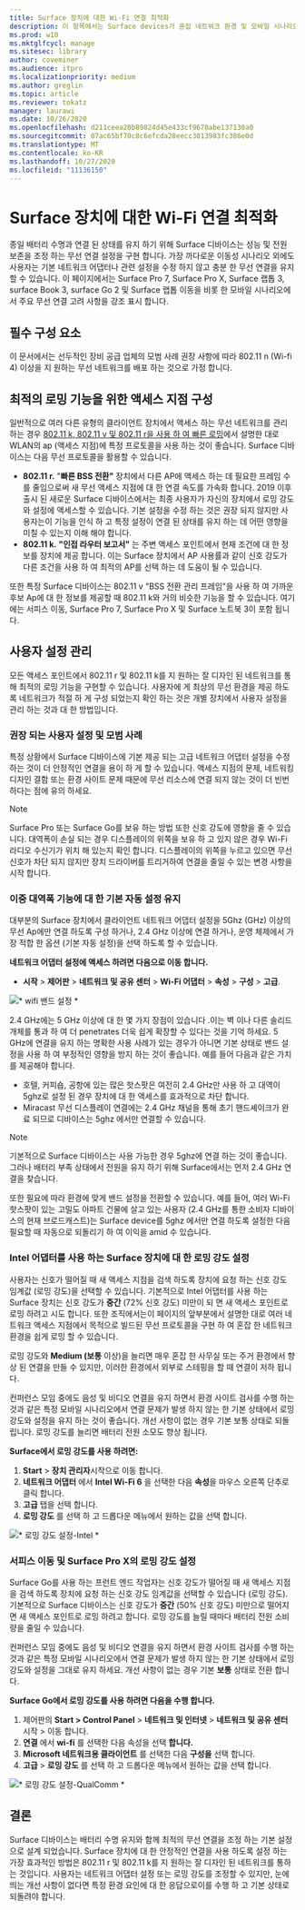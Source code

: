 ```yaml
---
title: Surface 장치에 대한 Wi-Fi 연결 최적화
description: 이 항목에서는 Surface devices가 혼잡 네트워크 환경 및 모바일 시나리오에서 연결 된 상태를 유지 하도록 권장 되는 Wi-Fi 설정에 대해 설명 합니다.
ms.prod: w10
ms.mktglfcycl: manage
ms.sitesec: library
author: coveminer
ms.audience: itpro
ms.localizationpriority: medium
ms.author: greglin
ms.topic: article
ms.reviewer: tokatz
manager: laurawi
ms.date: 10/26/2020
ms.openlocfilehash: d211ceea20b89824d45e433cf9670abe137130a0
ms.sourcegitcommit: 07ac65bf70c8c6efcda28eecc3013983fc386e0d
ms.translationtype: MT
ms.contentlocale: ko-KR
ms.lasthandoff: 10/27/2020
ms.locfileid: "11136150"
---
```

# Surface 장치에 대한 Wi-Fi 연결 최적화


종일 배터리 수명과 연결 된 상태를 유지 하기 위해 Surface 디바이스는 성능 및 전원 보존을 조정 하는 무선 연결 설정을 구현 합니다. 가장 까다로운 이동성 시나리오 외에도 사용자는 기본 네트워크 어댑터나 관련 설정을 수정 하지 않고 충분 한 무선 연결을 유지할 수 있습니다. 이 페이지에서는 Surface Pro 7, Surface Pro X, Surface 랩톱 3, surface Book 3, surface Go 2 및 Surface 랩톱 이동을 비롯 한 모바일 시나리오에서 주요 무선 연결 고려 사항을 강조 표시 합니다.  

## 필수 구성 요소

이 문서에서는 선두적인 장비 공급 업체의 모범 사례 권장 사항에 따라 802.11 n (Wi-fi 4) 이상을 지 원하는 무선 네트워크를 배포 하는 것으로 가정 합니다.

## 최적의 로밍 기능을 위한 액세스 지점 구성

일반적으로 여러 다른 유형의 클라이언트 장치에서 액세스 하는 무선 네트워크를 관리 하는 경우 [802.11 k, 802.11 v 및 802.11 r을 사용 하 여 빠른 로밍](https://docs.microsoft.com/windows-hardware/drivers/network/fast-roaming-with-802-11k--802-11v--and-802-11r)에서 설명한 대로 WLAN의 ap (액세스 지점)에 특정 프로토콜을 사용 하는 것이 좋습니다. Surface 디바이스는 다음 무선 프로토콜을 활용할 수 있습니다.

- **802.11 r.** "**빠른 BSS 전환"** 장치에서 다른 AP에 액세스 하는 데 필요한 프레임 수를 줄임으로써 새 무선 액세스 지점에 대 한 연결 속도를 가속화 합니다. 2019 이후 출시 된 새로운 Surface 디바이스에서는 최종 사용자가 자신의 장치에서 로밍 강도와 설정에 액세스할 수 있습니다. 기본 설정을 수정 하는 것은 권장 되지 않지만 사용자는이 기능을 인식 하 고 특정 설정이 연결 된 상태를 유지 하는 데 어떤 영향을 미칠 수 있는지 이해 해야 합니다.
- **802.11 k.** **"인접 라우터 보고서"** 는 주변 액세스 포인트에서 현재 조건에 대 한 정보를 장치에 제공 합니다. 이는 Surface 장치에서 AP 사용률과 같이 신호 강도가 다른 조건을 사용 하 여 최적의 AP를 선택 하는 데 도움이 될 수 있습니다.

또한 특정 Surface 디바이스는 802.11 v "BSS 전환 관리 프레임"을 사용 하 여 가까운 후보 Ap에 대 한 정보를 제공할 때 802.11 k와 거의 비슷한 기능을 할 수 있습니다. 여기에는 서피스 이동, Surface Pro 7, Surface Pro X 및 Surface 노트북 3이 포함 됩니다. 

## 사용자 설정 관리

모든 액세스 포인트에서 802.11 r 및 802.11 k를 지 원하는 잘 디자인 된 네트워크를 통해 최적의 로밍 기능을 구현할 수 있습니다. 사용자에 게 최상의 무선 환경을 제공 하도록 네트워크가 적절 하 게 구성 되었는지 확인 하는 것은 개별 장치에서 사용자 설정을 관리 하는 것과 대 한 방법입니다. 

### 권장 되는 사용자 설정 및 모범 사례

특정 상황에서 Surface 디바이스에 기본 제공 되는 고급 네트워크 어댑터 설정을 수정 하는 것이 더 안정적인 연결을 용이 하 게 할 수 있습니다. 액세스 지점의 문제, 네트워킹 디자인 결함 또는 환경 사이트 문제 때문에 무선 리소스에 연결 되지 않는 것이 더 빈번 하다는 점에 유의 하세요.

> [!NOTE]
> Surface Pro 또는 Surface Go를 보유 하는 방법 또한 신호 강도에 영향을 줄 수 있습니다. 대역폭이 손실 되는 경우 디스플레이의 위쪽을 보유 하 고 있지 않은 경우 Wi-Fi 라디오 수신기가 위치 해 있는지 확인 합니다. 디스플레이의 위쪽을 누르고 있으면 무선 신호가 차단 되지 않지만 장치 드라이버를 트리거하여 연결을 줄일 수 있는 변경 사항을 시작 합니다.

### 이중 대역폭 기능에 대 한 기본 자동 설정 유지

대부분의 Surface 장치에서 클라이언트 네트워크 어댑터 설정을 5Ghz (GHz) 이상의 무선 Ap에만 연결 하도록 구성 하거나, 2.4 GHz 이상에 연결 하거나, 운영 체제에서 가장 적합 한 옵션 (기본 자동 설정)을 선택 하도록 할 수 있습니다.

**네트워크 어댑터 설정에 액세스 하려면 다음으로 이동 합니다.**

- **시작**  >  **제어판**  >  **네트워크 및 공유 센터**  >  **Wi-Fi 어댑터**  >  **속성**  >  **구성**  >  **고급**.

![* wifi 밴드 설정 *](images/wifi-band.png) <br>

2.4 GHz에는 5 GHz 이상에 대 한 몇 가지 장점이 있습니다 .이는 벽 이나 다른 솔리드 개체를 통과 하 여 더 penetrates 더욱 쉽게 확장할 수 있다는 것을 기억 하세요. 5 GHz에 연결을 유지 하는 명확한 사용 사례가 있는 경우가 아니면 기본 상태로 밴드 설정을 사용 하 여 부정적인 영향을 방지 하는 것이 좋습니다. 예를 들어 다음과 같은 가치를 제공해야 합니다.


- 호텔, 커피숍, 공항에 있는 많은 핫스팟은 여전히 2.4 GHz만 사용 하 고 대역이 5ghz로 설정 된 경우 장치에 대 한 액세스를 효과적으로 차단 합니다.
- Miracast 무선 디스플레이 연결에는 2.4 GHz 채널을 통해 초기 핸드셰이크가 완료 되므로 디바이스는 5ghz 에서만 연결할 수 있습니다.

> [!NOTE]
> 기본적으로 Surface 디바이스는 사용 가능한 경우 5ghz에 연결 하는 것이 좋습니다. 그러나 배터리 부족 상태에서 전원을 유지 하기 위해 Surface에서는 먼저 2.4 GHz 연결을 찾습니다.

또한 필요에 따라 환경에 맞게 밴드 설정을 전환할 수 있습니다. 예를 들어, 여러 Wi-Fi 핫스팟이 있는 고밀도 아파트 건물에 살고 있는 사용자 (2.4 GHz를 통한 소비자 디바이스의 현재 브로드캐스트)는 Surface device를 5ghz 에서만 연결 하도록 설정한 다음 필요할 때 자동으로 되돌리기 하 여 이익을 amid 수 있습니다.

### Intel 어댑터를 사용 하는 Surface 장치에 대 한 로밍 강도 설정 

사용자는 신호가 떨어질 때 새 액세스 지점을 검색 하도록 장치에 요청 하는 신호 강도 임계값 (로밍 강도)을 선택할 수 있습니다. 기본적으로 Intel 어댑터를 사용 하는 Surface 장치는 신호 강도가 **중간** (72% 신호 강도) 미만이 되 면 새 액세스 포인트로 로밍 하려고 시도 합니다. 또한 조직에서는이 페이지의 앞부분에서 설명한 대로 여러 네트워크 액세스 지점에서 목적으로 빌드된 무선 프로토콜을 구현 하 여 혼잡 한 네트워크 환경을 쉽게 로밍 할 수 있습니다. 

로밍 강도와 **Medium (보통** 이상)을 늘리면 매우 혼잡 한 사무실 또는 주거 환경에서 향상 된 연결을 만들 수 있지만, 이러한 환경에서 외부로 스테핑을 할 때 연결이 저하 됩니다. 

컨퍼런스 모임 중에도 음성 및 비디오 연결을 유지 하면서 환경 사이트 검사를 수행 하는 것과 같은 특정 모바일 시나리오에서 연결 문제가 발생 하지 않는 한 기본 상태에서 로밍 강도와 설정을 유지 하는 것이 좋습니다. 개선 사항이 없는 경우 기본 보통 상태로 되돌립니다. 로밍 강도를 늘리면 배터리 전원 소모도 향상 됩니다. 

**Surface에서 로밍 강도를 사용 하려면:**

1. **Start**  >  **장치 관리자**시작으로 이동 합니다.
2. **네트워크 어댑터** 에서 **Intel Wi-Fi 6** 을 선택한 다음 **속성**을 마우스 오른쪽 단추로 클릭 합니다.
3. **고급** 탭을 선택 합니다.
4. **로밍 강도** 를 선택 하 고 드롭다운 메뉴에서 원하는 값을 선택 합니다.

![* 로밍 강도 설정-Intel *](images/wifi-roaming-int.png) <br>

### 서피스 이동 및 Surface Pro X의 로밍 강도 설정

Surface Go를 사용 하는 프런트 엔드 작업자는 신호 강도가 떨어질 때 새 액세스 지점을 검색 하도록 장치에 요청 하는 신호 강도 임계값을 선택할 수 있습니다 (로밍 강도). 기본적으로 Surface 디바이스는 신호 강도가 **중간** (50% 신호 강도) 미만으로 떨어지면 새 액세스 포인트로 로밍 하려고 합니다. 로밍 강도를 늘릴 때마다 배터리 전원 소비량을 줄일 수 있습니다.

컨퍼런스 모임 중에도 음성 및 비디오 연결을 유지 하면서 환경 사이트 검사를 수행 하는 것과 같은 특정 모바일 시나리오에서 연결 문제가 발생 하지 않는 한 기본 상태에서 로밍 강도와 설정을 그대로 유지 하세요. 개선 사항이 없는 경우 기본 **보통** 상태로 전환 합니다.

**Surface Go에서 로밍 강도를 사용 하려면 다음을 수행 합니다.**

1. 제어판의 **Start > Control Panel**  >  **네트워크 및 인터넷**  >  **네트워크 및 공유 센터** 시작 > 이동 합니다.
2. **연결** 에서 **wi-fi** 를 선택한 다음 속성을 선택 **합니다.**
3. **Microsoft 네트워크용 클라이언트** 를 선택한 다음 **구성을** 선택 합니다.
4. **고급**  >  **로밍 강도** 를 선택 하 고 드롭다운 메뉴에서 원하는 값을 선택 합니다.

![* 로밍 강도 설정-QualComm *](images/wifi-roaming.png) <br>


## 결론

Surface 디바이스는 배터리 수명 유지와 함께 최적의 무선 연결을 조정 하는 기본 설정으로 설계 되었습니다. Surface 장치에 대 한 안정적인 연결을 사용 하도록 설정 하는 가장 효과적인 방법은 802.11 r 및 802.11 k를 지 원하는 잘 디자인 된 네트워크를 통하는 것입니다. 사용자는 네트워크 어댑터 설정 또는 로밍 강도를 조정할 수 있지만, 눈에 띄는 개선 사항이 없다면 특정 환경 요인에 대 한 응답으로이를 수행 하 고 기본 상태로 되돌려야 합니다.
